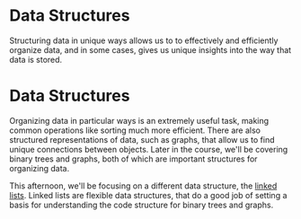 # Data Structures
Structuring data in unique ways allows us to to effectively and efficiently organize data, and in some cases, gives us unique insights into the way that data is stored. 
# Data Structures
Organizing data in particular ways is an extremely useful task, making common operations like sorting much more efficient.  There are also structured representations of data, such as graphs, that allow us to find unique connections between objects.  Later in the course, we'll be covering binary trees and graphs, both of which are important structures for organizing data.

This afternoon, we'll be focusing on a different data structure, the <a href="https://www.cs.cmu.edu/~adamchik/15-121/lectures/Linked%20Lists/linked%20lists.html">linked lists</a>.  Linked lists are flexible data structures, that do a good job of setting a basis for understanding the code structure for binary trees and graphs.
